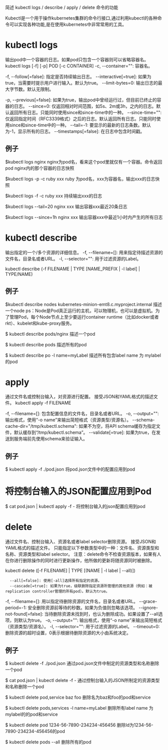 简述 kubectl logs / describe / apply / delete 命令的功能

Kubectl是一个用于操作kubernetes集群的命令行接口,通过利用kubectl的各种命令可以实现各种功能,是在使用kubernetes中非常常用的工具。

kubectl logs
============================================================
输出pod中一个容器的日志。如果pod只包含一个容器则可以省略容器名。
kubectl logs [-f] [-p] POD [-c CONTAINER]
  -c, --container="": 容器名。
  
  -f, --follow[=false]: 指定是否持续输出日志。
      --interactive[=true]: 如果为true，当需要时提示用户进行输入。默认为true。
      --limit-bytes=0: 输出日志的最大字节数。默认无限制。
      
  -p, --previous[=false]: 如果为true，输出pod中曾经运行过，但目前已终止的容器的日志。
      --since=0: 仅返回相对时间范围，如5s、2m或3h，之内的日志。默认返回所有日志。只能同时使用since和since-time中的一种。
      --since-time="": 仅返回指定时间（RFC3339格式）之后的日志。默认返回所有日志。只能同时使用since和since-time中的一种。
      --tail=-1: 要显示的最新的日志条数。默认为-1，显示所有的日志。
      --timestamps[=false]: 在日志中包含时间戳。

例子
--------------------------
$kubectl logs nginx
nginx为pod名，看来这个pod里就仅有一个容器。命令返回pod nginx内的那个容器的日志快照

$kubectl logs -p -c ruby xxx
ruby 为pod名，xxx为容器名，输出xxx的日志快照

$kubectl logs -f -c ruby xxx
持续输出xxx的日志

$kubectl logs --tail=20 nginx xxx
输出容器xxx最近20条日志

$kubectl logs --since=1h nginx xxx
输出容器xxx中最近1小时内产生的所有日志

kubectl describe
============================================================
输出指定的一个/多个资源的详细信息。
  -f, --filename=[]: 用来指定待描述资源的文件名，目录名或者URL。
  -l, --selector="": 用于过滤资源的Label。

kubectl describe (-f FILENAME | TYPE [NAME_PREFIX | -l label] | TYPE/NAME)


例子
--------------------------
$kubectl describe nodes kubernetes-minion-emt8.c.myproject.internal
描述一个node
ps：Node是Pod真正运行的主机，可以物理机，也可以是虚拟机。为了管理Pod，每个Node节点上至少要运行container runtime（比如docker或者rkt）、kubelet和kube-proxy服务。

$ kubectl describe pods/nginx
描述一个pod

$ kubectl describe pods
描述所有的pod

$ kubectl describe po -l name=myLabel
描述所有包含label name 为 mylabel的pod





apply
======================================
通过文件名或控制台输入，对资源进行配置。
接受JSON和YAML格式的描述文件。
kubectl apply -f FILENAME

  -f, --filename=[]: 包含配置信息的文件名，目录名或者URL。
  -o, --output="": 输出格式，使用“-o name”来输出简短格式（资源类型/资源名）。
      --schema-cache-dir="/tmp/kubectl.schema": 如果不为空，将API schema缓存为指定文件，默认缓存到“/tmp/kubectl.schema”。
      --validate[=true]: 如果为true，在发送到服务端前先使用schema来验证输入。

例子
----------------------------

$ kubectl apply -f ./pod.json
将pod.json文件中的配置应用到pod

# 将控制台输入的JSON配置应用到Pod
$ cat pod.json | kubectl apply -f -
将控制台输入的json配置应用到pod


delete
=====================================
通过文件名、控制台输入、资源名或者label selector删除资源。 接受JSON和YAML格式的描述文件。
只能指定以下参数类型中的一种：文件名、资源类型和名称、资源类型和label selector。 注意：delete命令不检查资源版本，如果有人在你进行删除操作的同时进行更新操作，他所做的更新将随资源同时被删除。

kubectl delete ([-f FILENAME] | TYPE [(NAME | -l label | --all)])

      --all[=false]: 使用[-all]选择所有指定的资源。
      --cascade[=true]: 如果为true，级联删除指定资源所管理的其他资源（例如：被replication controller管理的所有pod）。默认为true。
  -f, --filename=[]: 用以指定待删除资源的文件名，目录名或者URL。
      --grace-period=-1: 安全删除资源前等待的秒数。如果为负值则忽略该选项。
      --ignore-not-found[=false]: 当待删除资源未找到时，也认为删除成功。如果设置了--all选项，则默认为true。
  -o, --output="": 输出格式，使用“-o name”来输出简短格式（资源类型/资源名）。
  -l, --selector="": 用于过滤资源的Label。
      --timeout=0: 删除资源的超时设置，0表示根据待删除资源的大小由系统决定。

例子
-------------------------------------
$ kubectl delete -f ./pod.json
通过pod.json文件中制定的资源类型和名称删除一个pod

$ cat pod.json | kubectl delete -f -
通过控制台输入的JSON所制定的资源类型和名称删除一个pod

$ kubectl delete pod,service baz foo
删除名为baz和foo的pod和service

$ kubectl delete pods,services -l name=myLabel
删除所有label name 为 mylabel的的pod和service

$ kubectl delete pod 1234-56-7890-234234-456456
删除Id为1234-56-7890-234234-456456的pod

$ kubectl delete pods --all
删除所有的pod